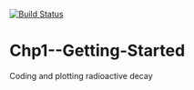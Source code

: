 
[![Build Status](https://travis-ci.org/natefoulk4/Chp1--Getting-Started.svg?branch=master)](https://travis-ci.org/natefoulk4/Chp1--Getting-Started)

# Chp1--Getting-Started


Coding and plotting radioactive decay
